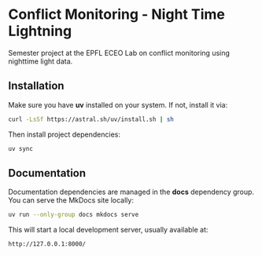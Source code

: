 # Conflict Monitoring - Night Time Lightning

Semester project at the EPFL ECEO Lab on conflict monitoring using nighttime light data.

## Installation

Make sure you have **uv** installed on your system. If not, install it via:

```bash
curl -LsSf https://astral.sh/uv/install.sh | sh
```

Then install project dependencies:

```bash
uv sync
```

## Documentation

Documentation dependencies are managed in the **docs** dependency group. You can serve the MkDocs site locally:

```bash
uv run --only-group docs mkdocs serve
```

This will start a local development server, usually available at:

```
http://127.0.0.1:8000/
```
